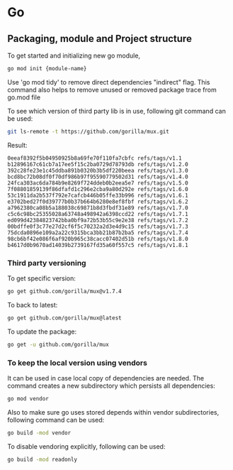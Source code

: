 # Go

## Packaging, module and Project structure

To get started and initializing new go module, 

```sh
go mod init {module-name}
```

Use 'go mod tidy' to remove direct dependencies "indirect" flag. This command also helps to remove unused or removed package trace from go.mod file

To see which version of third party lib is in use, following git command can be used:

```sh
git ls-remote -t https://github.com/gorilla/mux.git
```

Result:
```
0eeaf8392f5b04950925b8a69fe70f110fa7cbfc refs/tags/v1.1
b12896167c61cb7a17ee5f15c2ba0729d78793db refs/tags/v1.2.0
392c28fe23e1c45ddba891b0320b3b5df220beea refs/tags/v1.3.0
bcd8bc72b08df0f70df986b97f95590779502d31 refs/tags/v1.4.0
24fca303ac6da784b9e8269f724ddeb0b2eea5e7 refs/tags/v1.5.0
7f08801859139f86dfafd1c296e2cba9a80d292e refs/tags/v1.6.0
53c1911da2b537f792e7cafcb446b05ffe33b996 refs/tags/v1.6.1
e3702bed27f0d39777b0b37b664b6280e8ef8fbf refs/tags/v1.6.2
a7962380ca08b5a188038c69871b8d3fbdf31e89 refs/tags/v1.7.0
c5c6c98bc25355028a63748a498942a6398ccd22 refs/tags/v1.7.1
ed099d42384823742bba0bf9a72b53b55c9e2e38 refs/tags/v1.7.2
00bdffe0f3c77e27d2cf6f5c70232a2d3e4d9c15 refs/tags/v1.7.3
75dcda0896e109a2a22c9315bca3bb21b87b2ba5 refs/tags/v1.7.4
98cb6bf42e086f6af920b965c38cacc07402d51b refs/tags/v1.8.0
b4617d0b9670ad14039b2739167fd35a60f557c5 refs/tags/v1.8.1
```

### Third party versioning

To get specific version:

```sh
go get github.com/gorilla/mux@v1.7.4
```

To back to latest:

```sh
go get github.com/gorilla/mux@latest
```

To update the package:

```sh
go get -u github.com/gorilla/mux
```

### To keep the local version using vendors

It can be used in case local copy of dependencies are needed. The command creates a new subdirectory which persists all dependencies:

```sh
go mod vendor
```

Also to make sure go uses stored depends within vendor subdirectories, following command can be used:

```sh
go build -mod vendor
```

To disable vendoring explicitly, following can be used:

```sh
go build -mod readonly
```